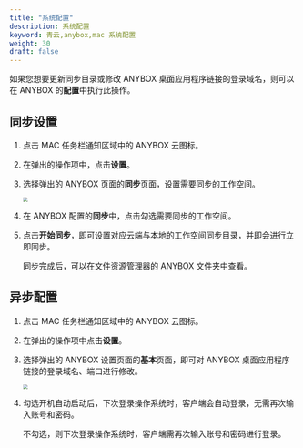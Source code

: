 ```yaml
---
title: "系统配置"
description: 系统配置
keyword: 青云,anybox,mac 系统配置
weight: 30
draft: false
---
```


如果您想要更新同步目录或修改 ANYBOX 桌⾯应用程序链接的登录域名，则可以在  ANYBOX 的**配置**中执行此操作。

## 同步设置

1. 点击 MAC 任务栏通知区域中的 ANYBOX 云图标。

2. 在弹出的操作项中，点击**设置**。

3. 选择弹出的 ANYBOX 页面的**同步**页面，设置需要同步的工作空间。

   <img src="../../../_images/mac_user03.png" style="zoom:50%;" />  

4. 在 ANYBOX 配置的**同步**中，点击勾选需要同步的工作空间。

5. 点击**开始同步**，即可设置对应云端与本地的工作空间同步目录，并即会进行立即同步。

   同步完成后，可以在文件资源管理器的 ANYBOX 文件夹中查看。

## 异步配置

1. 点击 MAC 任务栏通知区域中的 ANYBOX 云图标。

2. 在弹出的操作项中点击**设置**。

3. 选择弹出的 ANYBOX 设置页面的**基本**页面，即可对 ANYBOX 桌⾯应用程序链接的登录域名、端口进行修改。

   <img src="../../../_images/mac_user04.png" style="zoom:50%;" />  

4. 勾选开机自动启动后，下次登录操作系统时，客户端会自动登录，无需再次输入账号和密码。

   不勾选，则下次登录操作系统时，客户端需再次输入账号和密码进行登录。
